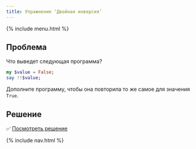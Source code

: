 ```yaml
---
title: Упражнение ‘Двойная инверсия’
---
```


{% include menu.html %}

## Проблема

Что выведет следующая программа?

```raku
my $value = False;
say !!$value;
```

Дополните программу, чтобы она повторила то же самое для значения `True`.

## Решение

✅ [Посмотреть решение](solution)

{% include nav.html %}
